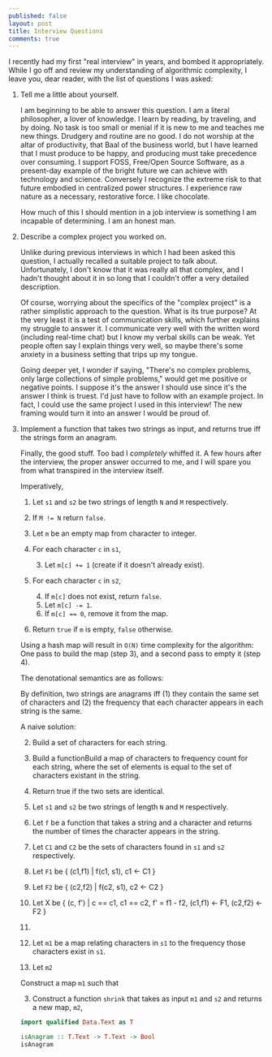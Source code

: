 ```yaml
---
published: false
layout: post
title: Interview Questions
comments: true
---
```


I recently had my first "real interview" in years, and bombed it appropriately.
While I go off and review my understanding of algorithmic complexity, I leave
you, dear reader, with the list of questions I was asked:

1. Tell me a little about yourself.

    I am beginning to be able to answer this question. I am a literal
    philosopher, a lover of knowledge. I learn by reading, by traveling, and by
    doing. No task is too small or menial if it is new to me and teaches me new
    things. Drudgery and routine are no good. I do not worship at the altar of
    productivity, that Baal of the business world, but I have learned that I
    must produce to be happy, and producing must take precedence over consuming.
    I support FOSS, Free/Open Source Software, as a present-day example of the
    bright future we can achieve with technology and science. Conversely I
    recognize the extreme risk to that future embodied in centralized power
    structures. I experience raw nature as a necessary, restorative force. I
    like chocolate.

    How much of this I should mention in a job interview is something I am
    incapable of determining. I am an honest man.

1. Describe a complex project you worked on.

    Unlike during previous interviews in which I had been asked this question, I
    actually recalled a suitable project to talk about. Unfortunately, I don't know
    that it was really all that complex, and I hadn't thought about it in so long
    that I couldn't offer a very detailed description.

    Of course, worrying about the specifics of the "complex project" is a rather
    simplistic approach to the question. What is its true purpose? At the very
    least it is a test of communication skills, which further explains my
    struggle to answer it. I communicate very well with the written word
    (including real-time chat) but I know my verbal skills can be weak. Yet
    people often say I explain things very well, so maybe there's some anxiety
    in a business setting that trips up my tongue.

    Going deeper yet, I wonder if saying, "There's no complex problems, only
    large collections of simple problems," would get me positive or negative
    points. I suppose it's the answer I should use since it's the answer I think
    is truest. I'd just have to follow with an example project. In fact, I could
    use the same project I used in this interview! The new framing would turn it
    into an answer I would be proud of.

2. Implement a function that takes two strings as input, and returns true iff
   the strings form an anagram.

    Finally, the good stuff. Too bad I _completely_ whiffed it. A few hours
    after the interview, the proper answer occurred to me, and I will spare you
    from what transpired in the interview itself.

    Imperatively,

    1. Let `s1` and `s2` be two strings of length `N` and `M` respectively.
    1. If `M != N` return `false`.
    1. Let `m` be an empty map from character to integer.
    2. For each character `c` in `s1`,

        3. Let `m[c] += 1` (create if it doesn't already exist).
    4. For each character `c` in `s2`,

        4. If `m[c]` does not exist, return `false`.
        4. Let `m[c] -= 1`.
        4.  If `m[c] == 0`, remove it from the map.
    1. Return `true` if `m` is empty, `false` otherwise.

    Using a hash map will result in `O(N)` time complexity for the algorithm:
    One pass to build the map (step 3), and a second pass to empty it (step 4).

    The denotational semantics are as follows:

    By definition, two strings are anagrams iff (1) they contain the same set of
    characters and (2) the frequency that each character appears in each
    string is the same.

    A naive solution:

    2. Build a set of characters for each string.
    1. Build a functionBuild a map of characters to frequency count for each string,
       where the set of elements is equal to the set of characters
       existant in the string.
    2. Return true if the two sets are identical.

    1. Let `s1` and `s2` be two strings of length `N` and `M` respectively.
    2. Let `f` be a function that takes a string and a character and
       returns the number of times the character appears in the string.
    3. Let `C1` and `C2` be the sets of characters found in `s1` and `s2`
       respectively.
    4. Let `F1` be { (c1,f1) | f(c1, s1), c1 <- C1 }
    5. Let `F2` be { (c2,f2) | f(c2, s1), c2 <- C2 }
    6. Let X be { (c, f') | c == c1, c1 == c2, f' = f1 - f2, (c1,f1) <- F1, (c2,f2) <- F2 }
    7. 

    2. Let `m1` be a map relating characters in `s1` to the frequency
       those characters exist in `s1`.
    3. Let `m2` 

    Construct a map `m1` such that 

    3. Construct a function `shrink` that takes as input `m1` and `s2` and
       returns a new map, `m2`, 

    ``` haskell
    import qualified Data.Text as T

    isAnagram :: T.Text -> T.Text -> Bool
    isAnagram
    ```
